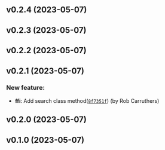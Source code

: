 ## v0.2.4 (2023-05-07)
## v0.2.3 (2023-05-07)
## v0.2.2 (2023-05-07)
## v0.2.1 (2023-05-07)

### New feature:

- **ffi**: Add search class method([`8f7351f`](https://github.com/robcarruthers/lxi_rb/commit/8f7351f9b541614a717a83d291d169b1fd8db356)) (by Rob Carruthers)

## v0.2.0 (2023-05-07)

## v0.1.0 (2023-05-07)
